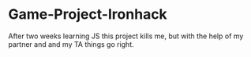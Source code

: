 # Game-Project-Ironhack

After two weeks learning JS this project kills me, but with the help of my partner and  and my TA things go right.

